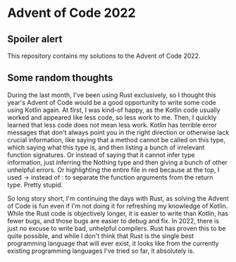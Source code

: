 # Advent of Code 2022

## Spoiler alert

This repository contains my solutions to the Advent of Code 2022.

## Some random thoughts

During the last month, I've been using Rust exclusively, so I thought this year's Advent of Code would be a good opportunity to write some code using Kotlin again. At first, I was kind-of happy, as the Kotlin code usually worked and appeared like less code, so less work to me. Then, I quickly learned that less code does not mean less work. Kotlin has terrible error messages that don't always point you in the right direction or otherwise lack crucial information, like saying that a method cannot be called on this type, which saying what this type is, and then listing a bunch of irrelevant function signatures. Or instead of saying that it cannot infer type information, just inferring the Nothing type and then giving a bunch of other unhelpful errors. Or highlighting the entire file in red because at the top, I used -> instead of : to separate the function arguments from the return type. Pretty stupid.

So long story short, I'm continuing the days with Rust, as solving the Advent of Code is fun even if I'm not doing it for refreshing my knowledge of Kotlin. While the Rust code is objectively longer, it is easier to write than Kotlin, has fewer bugs, and those bugs are easier to debug and fix. In 2022, there is just no excuse to write bad, unhelpful compilers. Rust has proven this to be quite possible, and while I don't think that Rust is the single best programming language that will ever exist, it looks like from the currently existing programming languages I've tried so far, it absolutely is.
